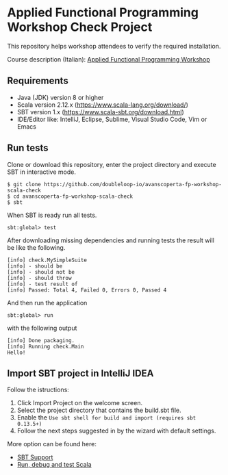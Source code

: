 # Applied Functional Programming Workshop Check Project

This repository helps workshop attendees to verify the required installation.

Course description (Italian):
[Applied Functional Programming Workshop](https://www.avanscoperta.it/it/training/applied-functional-programming-workshop/)

## Requirements

- Java (JDK) version 8 or higher
- Scala version 2.12.x (https://www.scala-lang.org/download/)
- SBT version 1.x (https://www.scala-sbt.org/download.html)
- IDE/Editor like: IntelliJ, Eclipse, Sublime, Visual Studio Code, Vim or Emacs

## Run tests

Clone or download this repository, enter the project directory and execute SBT in interactive mode.

```
$ git clone https://github.com/doubleloop-io/avanscoperta-fp-workshop-scala-check
$ cd avanscoperta-fp-workshop-scala-check
$ sbt
```

When SBT is ready run all tests.

```
sbt:global> test
```

After downloading missing dependencies and running tests the result will be like the following.

```
[info] check.MySimpleSuite
[info] - should be
[info] - should not be
[info] - should throw
[info] - test result of
[info] Passed: Total 4, Failed 0, Errors 0, Passed 4
```

And then run the application

```
sbt:global> run
```

with the following output

```
[info] Done packaging.
[info] Running check.Main
Hello!
```

## Import SBT project in IntelliJ IDEA

Follow the istructions:

1. Click Import Project on the welcome screen.
2. Select the project directory that contains the build.sbt file.
3. Enable the `Use sbt shell for build and import (requires sbt 0.13.5+)`
4. Follow the next steps suggested in by the wizard with default settings.

More option can be found here:

- [SBT Support](https://www.jetbrains.com/help/idea/sbt-support.html)
- [Run, debug and test Scala](https://www.jetbrains.com/help/idea/run-debug-and-test-scala.html)
